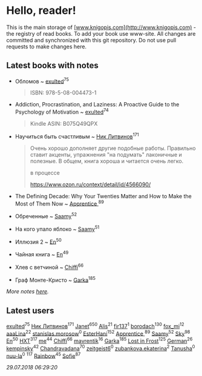 # Hello, reader!
This is the main storage of [www.knigopis.com](http://www.knigopis.com) - the registry of read books.
To add your book use www-site. All changes are committed and synchronized with this git repository.
Do not use pull requests to make changes here.


## Latest books with notes
* Обломов ~ [exulted](users/100/100599204551896265722-google)<sup>75</sup>
    > ISBN: 978-5-08-004473-1

* Addiction, Procrastination, and Laziness: A Proactive Guide to the Psychology of Motivation ~ [exulted](users/100/100599204551896265722-google)<sup>74</sup>
    > Kindle
    > ASIN: B075Q49QPX

* Научиться быть счастливым ~ [Ник Литвинов](users/241/241974816-vkontakte)<sup>171</sup>
    > Очень хорошо дополняет другие подобные работы. Правильно ставит акценты, упражнения "на подумать" лаконичные и полезные. В общем, книга хороша и читается очень легко.
    > 
    > в процессе
    > 
    > https://www.ozon.ru/context/detail/id/4566090/

* The Defining Decade: Why Your Twenties Matter and How to Make the Most of Them Now ~ [Apprentice ](users/528/52821952-vkontakte)<sup>89</sup>

* Обреченные ~ [Saamy](users/115/115226508-vkontakte)<sup>52</sup>

* На кого упало яблоко ~ [Saamy](users/115/115226508-vkontakte)<sup>51</sup>

* Иллюзия 2 ~ [En](users/333/333646551-vkontakte)<sup>50</sup>

* Чайная книга ~ [En](users/333/333646551-vkontakte)<sup>49</sup>

* Хлев с ветчиной ~ [Chiffi](users/105/105831994080785626680-google)<sup>66</sup>

* Граф Монте-Кристо ~ [Garka](users/115/115753719718250012620-google)<sup>185</sup>


_More notes [here](latest_books_with_notes.md)._


## Latest users
[exulted](users/100/100599204551896265722-google)<sup>75</sup> 
[Ник Литвинов](users/241/241974816-vkontakte)<sup>171</sup> 
[Janet](users/108/108113656204404967440-google)<sup>650</sup> 
[Alis](users/387/38760741-vkontakte)<sup>21</sup> 
[fir137](users/176/176805114-yandex)<sup>1</sup> 
[borodach](users/157/15706320-vkontakte)<sup>130</sup> 
[fox_mi](users/220/220022778-vkontakte)<sup>12</sup> 
[aaaLina](users/103/103442381288654151085-google)<sup>22</sup> 
[stanislas.morosow](users/104/104253979-vkontakte)<sup>0</sup> 
[EsterHani](users/305/30558181-vkontakte)<sup>152</sup> 
[Apprentice ](users/528/52821952-vkontakte)<sup>89</sup> 
[Saamy](users/115/115226508-vkontakte)<sup>52</sup> 
[Sky](users/118/118049897850017649660-google)<sup>98</sup> 
[En](users/333/333646551-vkontakte)<sup>50</sup> 
[HXT](users/100/100002563462782-facebook)<sup>317</sup> 
[me](users/381/381417697-yandex)<sup>44</sup> 
[Chiffi](users/105/105831994080785626680-google)<sup>66</sup> 
[mavrentik](users/200/200666735-vkontakte)<sup>16</sup> 
[Garka](users/115/115753719718250012620-google)<sup>185</sup> 
[Lost in Frost](users/103/103293621948650602575-google)<sup>125</sup> 
[German](users/112/112254248549638795343-google)<sup>26</sup> 
[kempinsky](users/171/1717865441574584-facebook)<sup>42</sup> 
[Chandravadana](users/105/105866022348292919948-google)<sup>70</sup> 
[zeitgeist6](users/901/90143106-vkontakte)<sup>0</sup> 
[zubankova.ekaterina](users/112/112322998-yandex)<sup>2</sup> 
[Tanusha](users/104/104321966355649455249-google)<sup>0</sup> 
[nuu-la](users/332/33225574-yandex)<sup>0</sup> 
[](users/115/115826717712507836033-google)<sup>117</sup> 
[Rainbow](users/109/109787328219839805802-google)<sup>45</sup> 
[Sofie](users/485/48568611-vkontakte)<sup>87</sup> 


_29.07.2018 06:29:20_
